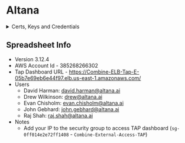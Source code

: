 # Altana

<details>
  <summary>Certs, Keys and Credentials</summary>

- For TAP access
  - __[admin.p12](./admin.p12)__
  - __[ca.cert.pem](./ca.cert.pem)__
  - __[signer.cert.pem](./signer.cert.pem)__
- Others
  - [Combine.pem](./Combine.pem)
  - [Combine.ppk](./Combine.ppk)
  - [README.txt](./README.txt)
  - [admin.cert.der](./admin.cert.der)
  - [admin.cert.pem](./admin.cert.pem)
  - [admin.jks](./admin.jks)
  - [admin.key.pem](./admin.key.pem)
  - [admin_password.txt](./admin_password.txt)
  - [altana.md](./altana.md)
  - [ca-chain.cert.pem](./ca-chain.cert.pem)
  - [ca.cert.der](./ca.cert.der)
  - [passwords.txt](./passwords.txt)
  - [proxy.txt](./proxy.txt)
  - [role.txt](./role.txt)
  - [signer.cert.der](./signer.cert.der)
  - [tap.txt](./tap.txt)

</details>


## Spreadsheet Info

- Version 3.12.4
- AWS Account Id - 385268266302
- Tap Dashboard URL - https://Combine-ELB-Tap-E-05b7e69eb6e44f97.elb.us-east-1.amazonaws.com/
- Users
  - David Harman: david.harman@altana.ai
  - Drew Wilkinson: drew@altana.ai
  - Evan Chisholm: evan.chisholm@altana.ai
  - John Gebhard: john.gebhard@altana.ai
  - Raj Shah: raj.shah@altana.ai
- Notes
  - Add your IP to the security group to access TAP dashboard (`sg-0ff014e2e72ff1408` - `Combine-External-Access-TAP`)
